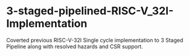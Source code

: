 # 3-staged-pipelined-RISC-V_32I-Implementation
Coverted previous RISC-V-32I Single cycle implementation to 3 Staged Pipeline along with resolved hazards and CSR support.
